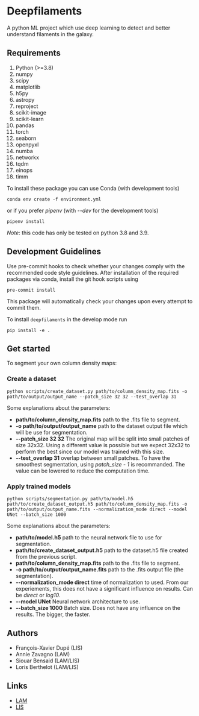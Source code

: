 # Deepfilaments

A python ML project which use deep learning to detect and better understand filaments in the galaxy.

## Requirements

1. Python (>=3.8)
2. numpy
3. scipy
4. matplotlib
5. h5py
6. astropy
7. reproject
8. scikit-image
9. scikit-learn
11. pandas
12. torch
13. seaborn
14. openpyxl
15. numba
16. networkx
17. tqdm
18. einops
19. timm

To install these package you can use Conda (with development tools)
```
conda env create -f environment.yml
```
or if you prefer *pipenv* (with *--dev* for the development tools)
```
pipenv install
```

*Note*: this code has only be tested on python 3.8 and 3.9.

## Development Guidelines
Use pre-commit hooks to check whether your changes comply with the recommended code style guidelines.
After installation of the required packages via conda, install the git hook scripts using
```
pre-commit install
```
This package will automatically check your changes upon every attempt to commit them.

To install `deepfilaments` in the develop mode run
```
pip install -e .
```

## Get started
To segment your own column density maps:
### Create a dataset
```shell
python scripts/create_dataset.py path/to/column_density_map.fits -o path/to/output/output_name --patch_size 32 32 --test_overlap 31
```
Some explanations about the parameters:
- **path/to/column_density_map.fits** path to the .fits file to segment.
- **-o path/to/output/output_name** path to the dataset output file which will be use for segmentation.
- **--patch_size 32 32** The original map will be split into small patches of size 32x32. Using a different value is possible but we expect 32x32 to perform the best since our model was trained with this size.
- **--test_overlap 31** overlap between small patches. To have the smoothest segmentation, using *patch_size - 1* is recommanded. The value can be lowered to reduce the computation time.

### Apply trained models
```shell
python scripts/segmentation.py path/to/model.h5 path/to/create_dataset_output.h5 path/to/column_density_map.fits -o path/to/output/output_name.fits --normalization_mode direct --model UNet --batch_size 1000
```
Some explanations about the parameters:
- **path/to/model.h5** path to the neural network file to use for segmentation.
- **path/to/create_dataset_output.h5** path to the dataset.h5 file created from the previous script.
- **path/to/column_density_map.fits** path to the .fits file to segment.
- **-o path/to/output/output_name.fits** path to the .fits output file (the segmentation).
- **--normalization_mode direct** time of normalization to used. From our experiements, this does not have a significant influence on results. Can be *direct* or *log10*.
- **--model UNet** Neural network architecture to use.
- **--batch_size 1000** Batch size. Does not have any influence on the results. The bigger, the faster.

## Authors

- François-Xavier Dupé (LIS)
- Annie Zavagno (LAM)
- Siouar Bensaid (LAM/LIS)
- Loris Berthelot (LAM/LIS)

## Links
- [LAM](www.lam.fr)
- [LIS](www.lis-lab.fr)
